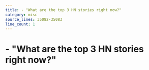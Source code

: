 ```yaml
---
title: - "What are the top 3 HN stories right now?"
category: misc
source_lines: 35082-35083
line_count: 1
---
```


# - "What are the top 3 HN stories right now?"
